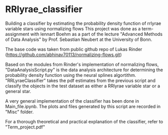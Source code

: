 # RRlyrae_classifier
Building a classifier by estimating the probability density function of rrlyrae variable stars using normalizing flows
This project was done as a term-assignment with lennart Boehm as a part of the lecture "Advanced Methods of Data Analysis" by Prof. Sebastian Neubert at the University of Bonn.

The base code was taken from public github repo of Lukas Rinder (https://github.com/abhinav70113/normalizing-flows.git)

Based on the modules from Rinder's implementation of normalizing flows, "DataAnalysisScript.py" is the data analysis architecture for determining the probability density function using the neural splines algortithm. "RRLyraeClassifier" takes the pdf estimates from the previous script and classify the objects in the test dataset as either a RRlyrae variable star or a general star.

A very general implementation of the classifier has been done in Main_file.ipynb. The plots and files generated by this script are recorded in "Misc" folder.

For a thorough theoretical and practical explanation of the classifier, refer to "Term_project.pdf"
